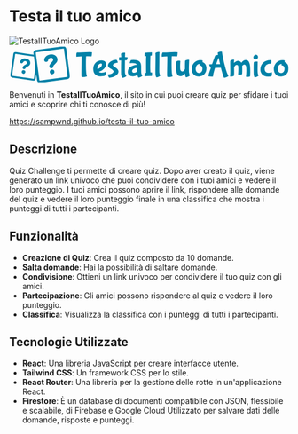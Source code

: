 # Testa il tuo amico

![TestaIlTuoAmico Logo](https://github.com/user-attachments/assets/429a878b-fdba-4875-ad8d-180edc000ea2)<svg xmlns="http://www.w3.org/2000/svg" version="1.1" xmlns:xlink="http://www.w3.org/1999/xlink" xmlns:svgjs="http://svgjs.dev/svgjs" width="2000" height="262" viewBox="0 0 2000 262"><g transform="matrix(1,0,0,1,3.1379862532584184,5.003936660139743)"><svg viewBox="0 0 396 52" data-background-color="#ffffff" preserveAspectRatio="xMidYMid meet" height="262" width="2000" xmlns="http://www.w3.org/2000/svg" xmlns:xlink="http://www.w3.org/1999/xlink"><g id="tight-bounds" transform="matrix(1,0,0,1,0.2400000000000091,0.09041134512077065)"><svg viewBox="0 0 395.52 51.81917730975844" height="51.81917730975844" width="395.52"><g><svg viewBox="0 0 518.0901656059716 67.87774614173229" height="51.81917730975844" width="395.52"><g transform="matrix(1,0,0,1,122.57016560597162,9.381077795275594)"><svg viewBox="0 0 395.52 49.1155905511811" height="49.1155905511811" width="395.52"><g id="textblocktransform"><svg viewBox="0 0 395.52 49.1155905511811" height="49.1155905511811" width="395.52" id="textblock"><g><svg viewBox="0 0 395.52 49.1155905511811" height="49.1155905511811" width="395.52"><g transform="matrix(1,0,0,1,0,0)"><svg width="395.52" viewBox="0.5 -34.7 304.77 37.85" height="49.1155905511811" data-palette-color="#0081a7"><path d="M8.1-4L8.1-4 8.45-24.8Q8.45-27.35 8.33-27.48 8.2-27.6 7.5-27.6L7.5-27.6Q5.95-27.6 2-27.1L2-27.1 0.65-26.9 0.5-28.2Q0.5-30.6 1.3-32.4L1.3-32.4 1.6-33Q5.5-33.05 10.43-33.33 15.35-33.6 19.33-33.6 23.3-33.6 23.3-33.4L23.3-33.4Q23.3-31.95 23.05-29.93 22.8-27.9 22.45-27.55L22.45-27.55Q21.3-27.8 18.2-27.8 15.1-27.8 14.95-27.65L14.95-27.65Q14.6-27.3 14.6-14.6 14.6-1.9 16.1 0.85L16.1 0.85 16.1 0.9Q16.1 1.35 14.15 1.75 12.2 2.15 11.05 2.15L11.05 2.15Q9.45 2.15 8.45 1.7L8.45 1.7Q8.1 1.3 8.1-4ZM37.6-15.9L37.6-15.9Q37.6-17.35 36.05-17.35L36.05-17.35Q34-17.35 32.45-15.25 30.9-13.15 30.9-10.2L30.9-10.2Q30.9-9.5 31.1-9.5L31.1-9.5Q32.9-9.55 35.25-11.58 37.6-13.6 37.6-15.9ZM41.95 0L41.95 0Q40.25 1.15 35.3 1.15 30.35 1.15 27.7-1.8 25.05-4.75 25.05-9.68 25.05-14.6 28.22-18.23 31.4-21.85 37.15-21.85L37.15-21.85Q39.5-21.85 41.47-20.6 43.45-19.35 43.45-16.23 43.45-13.1 40.72-10.05 38-7 33.3-5.4L33.3-5.4Q33.3-4.8 34.52-4.42 35.75-4.05 36.95-4.05L36.95-4.05Q40.75-4.05 42.95-5.4L42.95-5.4Q43-5.45 43.1-5.45 43.2-5.45 43.2-4.5L43.2-4.5Q43.2-1.6 41.95 0ZM61.25-5.75L61.25-5.75Q61.25-3.05 58.72-0.93 56.2 1.2 53.27 2.13 50.35 3.05 48.15 3.05L48.15 3.05Q47.9 3.05 47.45 2.45L47.45 2.45Q46.2 0.8 46.2-1.4L46.2-1.4 46.2-1.75Q50.1-1.75 52.15-3.1 54.2-4.45 54.2-5.9L54.2-5.9Q54.2-6.85 52.95-7.9 51.7-8.95 50.2-9.75 48.7-10.55 47.45-11.88 46.2-13.2 46.2-14.65L46.2-14.65Q46.2-17.7 50-20.25 53.8-22.8 58.1-22.8L58.1-22.8Q58.6-22.8 59.4-21.43 60.2-20.05 60.25-18.6L60.25-18.6Q59.25-18.6 57.25-18L57.25-18Q53.3-16.75 53.3-14.9L53.3-14.9Q53.3-13.6 57.2-11.35L57.2-11.35Q58.7-10.5 59.95-9 61.2-7.5 61.25-5.75ZM70.84-32.75L70.84-32.75Q70.74-31.6 70.59-26.45L70.59-26.45Q74.34-26.45 74.34-26.3L74.34-26.3Q74.34-24.6 73.84-23.28 73.34-21.95 72.89-21.95L72.89-21.95 70.54-21.95Q70.44-14.55 70.44-9.93 70.44-5.3 70.59-3.75L70.59-3.75Q70.89-1.15 72.64 0.5L72.64 0.5Q72.64 1.05 70.72 2.1 68.79 3.15 67.09 3.15L67.09 3.15Q66.94 3.15 66.52 2.65 66.09 2.15 65.62 1 65.14-0.15 65.02-1.25 64.89-2.35 64.89-9.1 64.89-15.85 65.04-21.85L65.04-21.85 62.24-21.8Q61.99-22.05 61.99-23.98 61.99-25.9 62.44-26.3L62.44-26.3Q63.54-26.35 65.09-26.4L65.09-26.4Q65.09-29.3 64.94-30.15 64.79-31 64.79-31.15L64.79-31.15Q64.79-31.65 66.52-32.3 68.24-32.95 69.54-32.95 70.84-32.95 70.84-32.75ZM93.74-13.7L93.74-11.15Q93.74-4.9 93.89-3.85L93.89-3.85Q94.29-1.1 95.59 0.1L95.59 0.1Q95.59 0.65 93.62 1.75 91.64 2.85 90.04 2.85L90.04 2.85Q89.59 2.85 89.09 1.53 88.59 0.2 88.52-0.45 88.44-1.1 88.39-1.1L88.39-1.1 88.24-1Q85.59 1.1 82.04 1.1 78.49 1.1 76.56-0.63 74.64-2.35 74.64-5.15 74.64-7.95 75.86-9.88 77.09-11.8 78.74-12.8 80.39-13.8 82.39-14.4L82.39-14.4Q85.44-15.4 87.19-15.4L87.19-15.4 87.29-15.45Q87.29-17.9 81.09-17.9L81.09-17.9Q78.64-17.9 77.44-17.7L77.44-17.7 77.39-17.7Q77.39-18.7 78.02-20.2 78.64-21.7 79.06-22.15 79.49-22.6 82.64-22.6L82.64-22.6Q88.34-22.6 91.04-20.43 93.74-18.25 93.74-13.7L93.74-13.7ZM88.19-7.95L88.19-7.95 88.19-9.85Q88.19-10.95 88.14-10.95L88.14-10.95Q84.79-10.95 82.34-9.2L82.34-9.2Q80.79-8.1 80.79-6.45L80.79-6.45Q80.79-5.4 81.54-4.7 82.29-4 83.81-4 85.34-4 86.77-4.9 88.19-5.8 88.19-7.95ZM109.24-4.45L109.24-4.45Q109.44-4.45 109.44-1.98 109.44 0.5 109.14 0.5L109.14 0.5Q101.89 0.5 98.74 1.2L98.74 1.2Q98.59 1.2 98.59-1 98.59-3.2 98.94-3.65L98.94-3.65Q99.54-3.95 100.89-3.95L100.89-3.95Q100.79-5.65 100.79-16.07 100.79-26.5 101.04-28L101.04-28 100.94-28Q99.59-28 98.69-27.7L98.69-27.7Q98.59-27.7 98.59-29.98 98.59-32.25 98.89-32.55L98.89-32.55Q99.19-32.85 102.89-33.1 106.59-33.35 109.09-33.35L109.09-33.35Q109.24-33.35 109.24-32.55L109.24-32.55 109.09-28.85Q109.09-28.65 108.94-28.65L108.94-28.65Q107.24-28.65 107.14-28.58 107.04-28.5 106.99-26.5L106.99-26.5Q106.79-18.6 106.79-12.83 106.79-7.05 107.19-4.4L107.19-4.4Q107.84-4.45 109.24-4.45ZM114.19-7.1L114.19-7.1 114.39-25.2Q114.39-29.15 114.28-30.55 114.19-31.95 114.19-32.05L114.19-32.05Q114.19-32.55 115.86-33.2 117.53-33.85 118.84-33.85 120.14-33.85 120.14-33.65L120.14-33.65Q119.89-31.8 119.89-20.65L119.89-20.65 119.78-8.4Q119.78-4.95 119.89-4.15L119.89-4.15Q120.14-1.95 121.34-0.15L121.34-0.15Q121.34 0.35 119.28 1.45 117.23 2.55 115.78 2.55L115.78 2.55Q115.39 2.55 114.89 1.05 114.39-0.45 114.28-1.55 114.19-2.65 114.19-7.1ZM130.93-4L130.93-4 131.28-24.8Q131.28-27.35 131.16-27.48 131.03-27.6 130.33-27.6L130.33-27.6Q128.78-27.6 124.83-27.1L124.83-27.1 123.48-26.9 123.33-28.2Q123.33-30.6 124.13-32.4L124.13-32.4 124.43-33Q128.33-33.05 133.26-33.33 138.18-33.6 142.16-33.6 146.13-33.6 146.13-33.4L146.13-33.4Q146.13-31.95 145.88-29.93 145.63-27.9 145.28-27.55L145.28-27.55Q144.13-27.8 141.03-27.8 137.93-27.8 137.78-27.65L137.78-27.65Q137.43-27.3 137.43-14.6 137.43-1.9 138.93 0.85L138.93 0.85 138.93 0.9Q138.93 1.35 136.98 1.75 135.03 2.15 133.88 2.15L133.88 2.15Q132.28 2.15 131.28 1.7L131.28 1.7Q130.93 1.3 130.93-4ZM156.73-1.9L156.73-1.9 156.68-2.95 156.63-3.05Q155.43-1.2 153.61-0.1 151.78 1 150.03 1L150.03 1Q144.78 1 144.03-7.15L144.03-7.15Q143.93-8.45 143.93-13.85 143.93-19.25 144.38-20.25L144.38-20.25Q145.68-21.3 148.58-21.3L148.58-21.3Q149.73-21.3 149.98-21.05L149.98-21.05Q149.98-21 149.93-19.7L149.93-19.7Q149.68-15.9 149.68-13.85 149.68-11.8 149.73-10.83 149.78-9.85 149.81-9.58 149.83-9.3 149.96-8.6 150.08-7.9 150.33-7.4L150.33-7.4Q151.08-5.95 152.66-5.95 154.23-5.95 155.46-7.53 156.68-9.1 156.63-9.75L156.63-9.75 156.63-11.45Q156.63-20.6 156.93-21.3L156.93-21.3Q157.18-21.75 158.51-22.25 159.83-22.75 161.13-22.75 162.43-22.75 162.63-22.55L162.63-22.55 162.53-20.2Q162.23-13.05 162.23-9.15 162.23-5.25 162.43-4.2L162.43-4.2Q162.78-1.7 163.78-0.2L163.78-0.2Q163.78 0.3 161.73 1.4 159.68 2.5 158.23 2.5L158.23 2.5Q157.83 2.5 157.33 1 156.83-0.5 156.73-1.9ZM187.48-10.4Q187.48-5.65 184.6-2.18 181.73 1.3 176.8 1.3 171.88 1.3 169.08-1.75 166.28-4.8 166.28-9.68 166.28-14.55 169.75-18.32 173.23-22.1 179.13-22.1L179.13-22.1Q181.53-22 181.73-21.8 181.93-21.6 181.93-20.85 181.93-20.1 181.78-19.2L181.78-19.2Q182.53-19.2 183.7-18.32 184.88-17.45 185.63-16.55 186.38-15.65 186.93-14.03 187.48-12.4 187.48-10.4L187.48-10.4ZM180.18-13.9L180.18-13.9Q179.03-14.65 177.93-14.65L177.93-14.65 177.53-14.65Q177.43-14.85 177.43-15.5 177.43-16.15 177.58-16.75L177.58-16.75Q175.53-16.75 173.75-14.9 171.98-13.05 171.98-9.75L171.98-9.75Q171.98-5.85 174.48-4.35L174.48-4.35Q175.43-3.75 177.1-3.75 178.78-3.75 180.25-5.3 181.73-6.85 181.73-9.9 181.73-12.95 180.18-13.9ZM208.23-11.2L208.23-11.2Q207.53-11.25 203.93-11.25 200.33-11.25 199.73-11.05L199.73-11.05Q197.08-2.35 196.73 1.5L196.73 1.5Q196.73 1.55 195.5 1.55 194.28 1.55 192.98 1.4L192.98 1.4Q190.23 1 190.23 0.7L190.23 0.7Q190.23-1.3 193.78-10.95L193.78-10.95Q193.13-11.5 192.28-13.23 191.43-14.95 191.43-16.1L191.43-16.1Q191.43-16.15 195.58-16.3L195.58-16.3Q199.68-28.2 200.23-28.85L200.23-28.85Q200.43-29 202.03-29.33 203.63-29.65 204.08-29.65L204.08-29.65 203.98-30.3Q203.88-31 203.75-31.83 203.63-32.65 203.63-32.9L203.63-32.9Q203.63-33.05 204.48-33.5L204.48-33.5Q206.93-34.7 209.53-34.7L209.53-34.7Q210.03-31.75 210.85-27.18 211.68-22.6 214.08-13.2 216.48-3.8 218.68-0.1L218.68-0.1 219.03 0.5Q219.03 0.75 218.08 1.35 217.13 1.95 215.58 2.5 214.03 3.05 212.73 3.05L212.73 3.05Q212.28 3.05 210.55-2.63 208.83-8.3 208.23-11.2ZM207.03-16.35L207.03-16.35Q205.33-23.55 205.18-24.4 205.03-25.25 204.93-25.25 204.83-25.25 204.68-25.05L204.68-25.05Q204.23-24.2 203-20.95 201.78-17.7 201.43-16.45L201.43-16.45Q206.98-16.45 207.03-16.35ZM221.67-6.2L221.67-6.2 221.52-17.95Q221.52-21.15 221.77-21.4L221.77-21.4Q222.37-21.95 223.62-22.43 224.87-22.9 226.02-22.9 227.17-22.9 227.17-22.7L227.17-22.7Q226.97-20.5 226.97-19.35 226.97-18.2 227.07-18.2 227.17-18.2 227.37-18.43 227.57-18.65 228.1-19.13 228.62-19.6 230.05-20.43 231.47-21.25 232.67-21.25L232.67-21.25Q235.92-21.25 237.57-18.35L237.57-18.35Q240.42-22.35 243.87-22.35L243.87-22.35Q246.97-22.35 248.32-19.7L248.32-19.7Q249.72-16.75 249.97-13.8L249.97-13.8Q250.27-9.5 250.27-4.9L250.27-4.9 250.07 0.95Q250.07 1.3 248.42 1.63 246.77 1.95 245.77 1.95L245.77 1.95 244.17 1.7Q244.72-3.25 244.72-6.3 244.72-9.35 244.65-10.68 244.57-12 244.27-13.33 243.97-14.65 243.35-15.23 242.72-15.8 241.77-15.8 240.82-15.8 240.07-15.28 239.32-14.75 239-14.25 238.67-13.75 238.67-13.6L238.67-13.6Q238.82-12 238.82-6.2L238.82-6.2 238.62-2.25Q238.62-1.85 237.02-1.55 235.42-1.25 234.42-1.25L234.42-1.25 232.82-1.5Q233.27-5.55 233.27-9.08 233.27-12.6 232.9-14.03 232.52-15.45 230.92-15.45 229.32-15.45 228.22-13.85 227.12-12.25 227.12-11.4L227.12-11.4 227.12-10.35 227.17-5.05Q227.17-0.15 226.97 0.1L226.97 0.1Q225.72 1.3 221.72 1.3L221.72 1.3Q221.32 1.3 221.32 1.15L221.32 1.15Q221.67-1 221.67-6.2ZM258.35-29.85Q259.72-29.85 260.57-28.95 261.42-28.05 261.42-26.6 261.42-25.15 260.3-24.13 259.17-23.1 257.8-23.1 256.42-23.1 255.6-23.98 254.77-24.85 254.77-26.3 254.77-27.75 255.87-28.8 256.97-29.85 258.35-29.85ZM260.92-19.95L260.87-17.4 260.77-9.3Q260.77-5.4 261-3.58 261.22-1.75 262.27-0.15L262.27-0.15Q262.27 0.35 260.22 1.45 258.17 2.55 256.72 2.55L256.72 2.55Q256.27 2.55 255.82 1.05 255.37-0.45 255.25-1.8 255.12-3.15 255.12-10.9 255.12-18.65 255.47-19.35L255.47-19.35Q256.62-20.25 259.52-20.25L259.52-20.25Q260.67-20.25 260.92-19.95L260.92-19.95ZM275.97 1.45L275.97 1.45Q270.27 1.45 267.52-1.45 264.77-4.35 264.77-8.75L264.77-8.75Q264.77-14.9 268.89-18.55 273.02-22.2 278.97-22.2L278.97-22.2Q280.12-22.2 280.32-22.15L280.32-22.15Q280.62-21.9 280.62-19.75 280.62-17.6 280.02-17.15L280.02-17.15 279.67-17.15Q275.82-17.15 273.42-15.35L273.42-15.35Q272.42-14.6 271.67-13 270.92-11.4 270.92-9.15 270.92-6.9 272.27-5.43 273.62-3.95 276.62-3.95L276.62-3.95Q278.97-3.95 280.77-4.85L280.77-4.85Q280.97-4.95 281.02-4.95L281.02-4.95Q281.42-4.55 281.42-2.25 281.42 0.05 280.87 0.5L280.87 0.5Q279.22 1.45 275.97 1.45ZM305.27-10.4Q305.27-5.65 302.39-2.18 299.52 1.3 294.59 1.3 289.67 1.3 286.87-1.75 284.07-4.8 284.07-9.68 284.07-14.55 287.54-18.32 291.02-22.1 296.92-22.1L296.92-22.1Q299.32-22 299.52-21.8 299.72-21.6 299.72-20.85 299.72-20.1 299.57-19.2L299.57-19.2Q300.32-19.2 301.49-18.32 302.67-17.45 303.42-16.55 304.17-15.65 304.72-14.03 305.27-12.4 305.27-10.4L305.27-10.4ZM297.97-13.9L297.97-13.9Q296.82-14.65 295.72-14.65L295.72-14.65 295.32-14.65Q295.22-14.85 295.22-15.5 295.22-16.15 295.37-16.75L295.37-16.75Q293.32-16.75 291.54-14.9 289.77-13.05 289.77-9.75L289.77-9.75Q289.77-5.85 292.27-4.35L292.27-4.35Q293.22-3.75 294.89-3.75 296.57-3.75 298.04-5.3 299.52-6.85 299.52-9.9 299.52-12.95 297.97-13.9Z" opacity="1" transform="matrix(1,0,0,1,0,0)" fill="#0081a7" class="wordmark-text-0" data-fill-palette-color="primary" id="text-0"></path></svg></g></svg></g></svg></g></svg></g><g><svg viewBox="0 0 110.975153451011 67.87774614173229" height="67.87774614173229" width="110.975153451011"><g><svg xmlns="http://www.w3.org/2000/svg" xmlns:xlink="http://www.w3.org/1999/xlink" version="1.1" x="0" y="0" viewBox="4.279535225487863 20.001939352797486 91.72134682294073 56.101191138912874" enable-background="new 0 0 100 100" xml:space="preserve" height="67.87774614173229" width="110.975153451011" class="icon-icon-0" data-fill-palette-color="accent" id="icon-0"><g fill="#0081a7" data-fill-palette-color="accent"><path d="M68.633 55.761A3.614 3.614 0 0 0 65.059 59.846 3.62 3.62 0 0 0 69.113 62.946 3.615 3.615 0 0 0 72.213 58.892 3.62 3.62 0 0 0 68.633 55.761" fill="#0081a7" data-fill-palette-color="accent"></path><path d="M73.58 34.083C71.971 33.02 69.847 32.458 67.434 32.458 66.725 32.458 65.996 32.507 65.268 32.604 62.86 32.925 60.524 34.091 58.858 35.801 57.169 37.537 56.348 39.656 56.61 41.614 56.802 43.059 57.89 43.993 59.381 43.993 59.541 43.993 59.704 43.981 59.867 43.96 61.859 43.694 62.289 42.322 62.703 40.996 63.176 39.484 63.622 38.057 66.196 37.713 66.46 37.678 66.717 37.66 66.961 37.66 68.814 37.66 69.964 38.638 70.201 40.414 70.433 42.152 69.059 43.538 67.604 45.005 65.971 46.652 64.12 48.518 64.473 51.165A3.2 3.2 0 0 0 65.319 52.956 2.67 2.67 0 0 0 67.291 53.786C67.432 53.786 67.578 53.777 67.723 53.757 69.807 53.479 70.091 52.27 70.365 51.099 70.469 50.657 70.577 50.199 70.785 49.787 71.074 49.211 71.797 48.535 72.636 47.753 74.638 45.882 77.379 43.32 76.872 39.525 76.555 37.148 75.446 35.317 73.58 34.083" fill="#0081a7" data-fill-palette-color="accent"></path><path d="M95.961 65.606L90.378 23.766A4.354 4.354 0 0 0 85.501 20.039L43.662 25.622A4.346 4.346 0 0 0 39.934 30.499L40.253 32.893 12.812 28.928A3.4 3.4 0 0 0 12.328 28.893 3.385 3.385 0 0 0 8.997 31.779L4.315 64.188A3.35 3.35 0 0 0 4.951 66.686 3.34 3.34 0 0 0 7.167 68.002L39.575 72.684A3.38 3.38 0 0 0 43.389 69.832L44.321 63.379 45.516 72.336A4.353 4.353 0 0 0 50.393 76.066L92.233 70.481A4.3 4.3 0 0 0 95.106 68.816 4.3 4.3 0 0 0 95.961 65.606M40.623 69.434A0.573 0.573 0 0 1 39.976 69.917L7.567 65.235A0.574 0.574 0 0 1 7.083 64.587L11.765 32.178A0.574 0.574 0 0 1 12.412 31.694L40.638 35.771 42.966 53.215zM92.244 66.627A0.73 0.73 0 0 1 91.756 66.91L49.917 72.494A0.74 0.74 0 0 1 49.089 71.861L43.506 30.022A0.74 0.74 0 0 1 44.139 29.194L85.977 23.61A0.74 0.74 0 0 1 86.807 24.244L92.392 66.084A0.74 0.74 0 0 1 92.244 66.627" fill="#0081a7" data-fill-palette-color="accent"></path><path d="M33.159 41.087C31.875 39.911 29.973 39.09 27.805 38.777A8.4 8.4 0 0 0 26.597 38.69C24.894 38.69 23.22 39.19 21.88 40.098 20.503 41.032 19.634 42.301 19.437 43.67 19.343 44.321 19.498 44.901 19.887 45.349 20.237 45.751 20.764 46.022 21.372 46.11 21.525 46.132 21.672 46.144 21.812 46.144 23.039 46.144 23.587 45.307 24.117 44.498 24.708 43.592 25.268 42.736 26.757 42.736 26.963 42.736 27.186 42.753 27.417 42.786 29.181 43.04 30.062 44.084 29.835 45.65 29.642 46.995 28.322 47.74 26.927 48.527 25.36 49.411 23.583 50.413 23.287 52.464A2.48 2.48 0 0 0 23.607 54.097C23.842 54.479 24.302 54.96 25.164 55.085 25.344 55.11 25.515 55.124 25.673 55.124H25.674C26.886 55.124 27.299 54.379 27.697 53.659 27.868 53.35 28.044 53.031 28.287 52.768 28.624 52.399 29.308 52.047 30.099 51.64 31.989 50.668 34.578 49.334 35.002 46.396 35.303 44.305 34.667 42.469 33.159 41.087" fill="#0081a7" data-fill-palette-color="accent"></path><path d="M25.057 56.696A3 3 0 0 0 24.66 56.666 2.82 2.82 0 0 0 21.886 59.066 2.804 2.804 0 0 0 24.654 62.264 2.815 2.815 0 0 0 27.428 59.866 2.805 2.805 0 0 0 25.057 56.696" fill="#0081a7" data-fill-palette-color="accent"></path></g></svg></g></svg></g></svg></g><defs></defs></svg><rect width="395.52" height="51.81917730975844" fill="none" stroke="none" visibility="hidden"></rect></g></svg></g></svg>

Benvenuti in **TestaIlTuoAmico**, il sito in cui puoi creare quiz per sfidare i tuoi amici e scoprire chi ti conosce di più!

https://sampwnd.github.io/testa-il-tuo-amico

## Descrizione

Quiz Challenge ti permette di creare quiz. Dopo aver creato il quiz, viene generato un link univoco che puoi condividere con i tuoi amici e vedere il loro punteggio. I tuoi amici possono aprire il link, rispondere alle domande del quiz e vedere il loro punteggio finale in una classifica che mostra i punteggi di tutti i partecipanti.

## Funzionalità

- **Creazione di Quiz**: Crea il quiz composto da 10 domande.
- **Salta domande**: Hai la possibilità di saltare domande.
- **Condivisione**: Ottieni un link univoco per condividere il tuo quiz con gli amici.
- **Partecipazione**: Gli amici possono rispondere al quiz e vedere il loro punteggio.
- **Classifica**: Visualizza la classifica con i punteggi di tutti i partecipanti.

## Tecnologie Utilizzate

- **React**: Una libreria JavaScript per creare interfacce utente.
- **Tailwind CSS**: Un framework CSS per lo stile.
- **React Router**: Una libreria per la gestione delle rotte in un'applicazione React.
- **Firestore**: È un database di documenti compatibile con JSON, flessibile e scalabile,  di Firebase e Google Cloud Utilizzato per salvare dati delle domande, risposte e punteggi.
